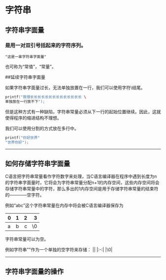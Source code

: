# 字符串

## 字符串字面量

### 是用一对双引号括起来的字符序列。

~~~
"这是一串字符串字面量"
~~~

也可称为“常值”，“常量”。

##延续字符串字面量

如果字符串字面量过长，无法单独放置在一行，我们可以使用字符\结尾。

```c
printf("我很长长长长长长长长长长长长长长 \ 
单独放在一行放不下");
```

但是这种方式有一种缺陷，字符串常量必须从下一行的起始位置继续。因此，这就使得程序的缩进结构不理想。


我们可以使用分割的方式放在多行中。

```c
printf("你好世界"
"世界你好");
```

---

## 如何存储字符串字面量

C语言把字符串常量看作字符数字来处理，当C语言编译器在程序中遇到长度为n的字符串字面量时，它将会为字符串常量分配n+1的内存空间，这些内存空间将会存储字符串常量中的字符，那么多出的1内存空间是用于存储字符串常量的结束符的————空字符。

例如“abc”这个字符串常量在内存中将会被C语言编译器保存为

|0|1|2|3|
|-|:-:|-:|-:|
|a|b|c|\0|


字符串常量可以为空。

例如字符串""作为一个单独的空字符来存储：
||
|:-:|
|\0|

---

## 字符串字面量的操作